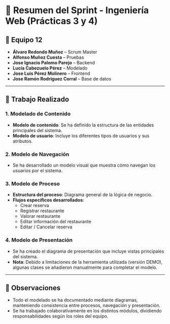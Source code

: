 # 📝 Resumen del Sprint - Ingeniería Web (Prácticas 3 y 4)

## 👥 Equipo 12

- **Álvaro Redondo Muñoz** – Scrum Master  
- **Alfonso Muñoz Cuesta** – Pruebas  
- **Jose Ignacio Palomo Parejo** – Backend  
- **Lucía Cabezuelo Pérez** – Modelado  
- **Jose Luis Pérez Molinero** – Frontend  
- **Jose Ramón Rodríguez Corral** – Base de datos  

---

## 🔧 Trabajo Realizado

### 1. Modelado de Contenido
- **Modelo de contenido**: Se ha definido la estructura de las entidades principales del sistema.
- **Modelo de usuario**: Incluye los diferentes tipos de usuarios y sus atributos.

### 2. Modelo de Navegación
- Se ha desarrollado un modelo visual que muestra cómo navegan los usuarios por el sistema.

### 3. Modelo de Proceso
- **Estructura del proceso**: Diagrama general de la lógica de negocio.
- **Flujos específicos desarrollados**:
  - Crear reserva
  - Registrar restaurante
  - Valorar restaurante
  - Editar información del restaurante
  - Editar / Cancelar reserva

### 4. Modelo de Presentación
- Se ha creado el diagrama de presentación que incluye vistas principales del sistema.
- **Nota**: Debido a limitaciones de la herramienta utilizada (versión DEMO), algunas clases se añadieron manualmente para completar el modelo.

---

## 📌 Observaciones
- Todo el modelado se ha documentado mediante diagramas, manteniendo consistencia entre procesos, navegación y presentación.
- Se ha trabajado colaborativamente en los distintos módulos, dividiendo responsabilidades según los roles del equipo.

